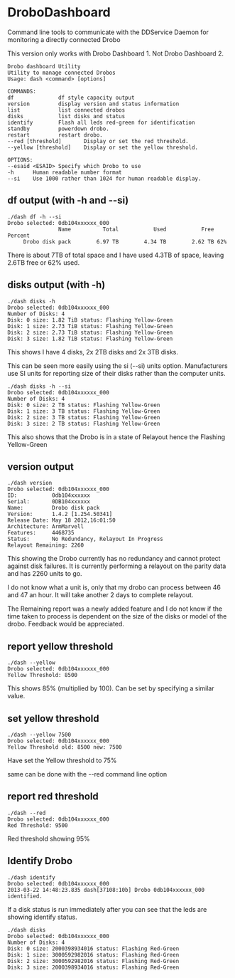 DroboDashboard
==============

Command line tools to communicate with the DDService Daemon for monitoring a directly connected Drobo

This version only works with Drobo Dashboard 1. Not Drobo Dashboard 2.

    Drobo dashboard Utility
    Utility to manage connected Drobos
    Usage: dash <command> [options]

    COMMANDS:
    df              df style capacity output
    version         display version and status information
    list            list connected drobos
    disks           list disks and status
    identify        Flash all leds red-green for identification
    standby         powerdown drobo.
    restart         restart drobo.
    --red [threshold]       Display or set the red threshold.
    --yellow [threshold]    Display or set the yellow threshold.

    OPTIONS:
    --esaid <ESAID> Specify which Drobo to use
    -h      Human readable number format
    --si    Use 1000 rather than 1024 for human readable display.

df output (with -h and --si)
----------------------------
    ./dash df -h --si
    Drobo selected: 0db104xxxxxx_000
                    Name          Total           Used           Free Percent
         Drobo disk pack        6.97 TB        4.34 TB        2.62 TB 62%

There is about 7TB of total space and I have used 4.3TB of space, leaving 2.6TB free or 62% used.

disks output (with -h)
----------------------
    ./dash disks -h
    Drobo selected: 0db104xxxxxx_000
    Number of Disks: 4
    Disk: 0 size: 1.82 TiB status: Flashing Yellow-Green
    Disk: 1 size: 2.73 TiB status: Flashing Yellow-Green
    Disk: 2 size: 2.73 TiB status: Flashing Yellow-Green
    Disk: 3 size: 1.82 TiB status: Flashing Yellow-Green

This shows I have 4 disks, 2x 2TB disks and 2x 3TB disks.

This can be seen more easily using the si (--si) units option.  Manufacturers use SI units for reporting size of their disks
rather than the computer units.

    ./dash disks -h --si
    Drobo selected: 0db104xxxxxx_000
    Number of Disks: 4
    Disk: 0 size: 2 TB status: Flashing Yellow-Green
    Disk: 1 size: 3 TB status: Flashing Yellow-Green
    Disk: 2 size: 3 TB status: Flashing Yellow-Green
    Disk: 3 size: 2 TB status: Flashing Yellow-Green

This also shows that the Drobo is in a state of Relayout hence the Flashing Yellow-Green

version output
--------------
    ./dash version
    Drobo selected: 0db104xxxxxx_000
    ID:           0db104xxxxxx
    Serial:       0DB104xxxxxx
    Name:         Drobo disk pack
    Version:      1.4.2 [1.254.50341]
    Release Date: May 18 2012,16:01:50
    Architecture: ArmMarvell
    Features:     4468735
    Status:       No Redundancy, Relayout In Progress
    Relayout Remaining: 2260

This showing the Drobo currently has no redundancy and cannot protect against disk failures.  It is currently
performing a relayout on the parity data and has 2260 units to go.

I do not know what a unit is, only that my drobo can process between 46 and 47 an hour.  It will take another 2 days to complete relayout.

The Remaining report was a newly added feature and I do not know if the time taken to process is dependent on the size of the disks or model of the drobo. Feedback would be appreciated.

report yellow threshold
-----------------------
    ./dash --yellow
    Drobo selected: 0db104xxxxxx_000
    Yellow Threshold: 8500
    
This shows 85% (multiplied by 100).  Can be set by specifying a similar value.

set yellow threshold
--------------------
    ./dash --yellow 7500
    Drobo selected: 0db104xxxxxx_000
    Yellow Threshold old: 8500 new: 7500

Have set the Yellow threshold to 75%

same can be done with the --red command line option

report red threshold
--------------------
    ./dash --red
    Drobo selected: 0db104xxxxxx_000
    Red Threshold: 9500

Red threshold showing 95%

Identify Drobo
--------------
    ./dash identify
    Drobo selected: 0db104xxxxxx_000
    2013-03-22 14:48:23.835 dash[37108:10b] Drobo 0db104xxxxxx_000 identified.

If a disk status is run immediately after you can see that the leds are showing identify status.

    ./dash disks
    Drobo selected: 0db104xxxxxx_000
    Number of Disks: 4
    Disk: 0 size: 2000398934016 status: Flashing Red-Green
    Disk: 1 size: 3000592982016 status: Flashing Red-Green
    Disk: 2 size: 3000592982016 status: Flashing Red-Green
    Disk: 3 size: 2000398934016 status: Flashing Red-Green

